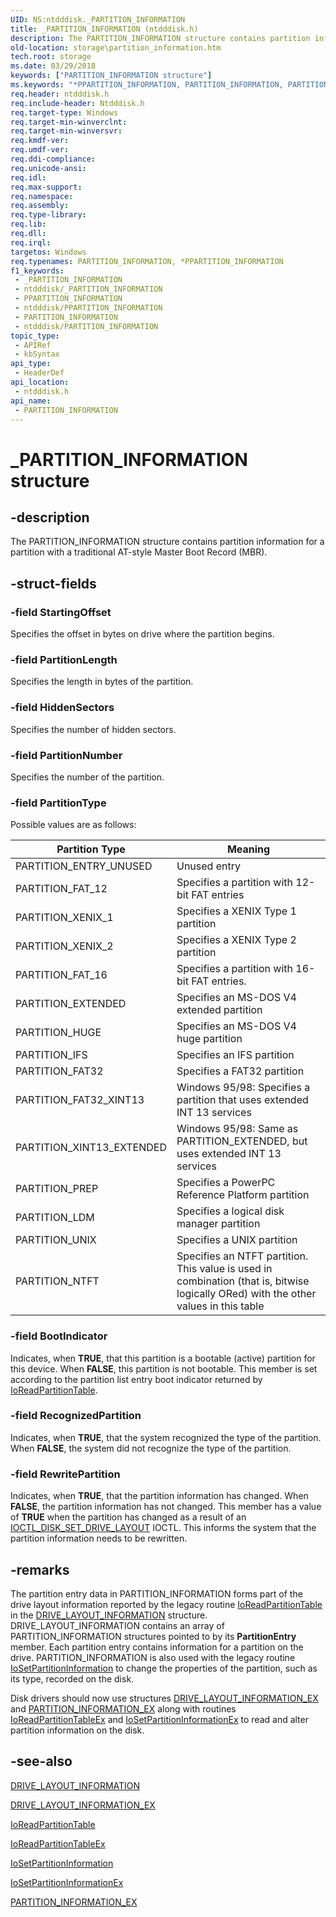 ```yaml
---
UID: NS:ntdddisk._PARTITION_INFORMATION
title: _PARTITION_INFORMATION (ntdddisk.h)
description: The PARTITION_INFORMATION structure contains partition information for a partition with a traditional AT-style Master Boot Record (MBR).
old-location: storage\partition_information.htm
tech.root: storage
ms.date: 03/29/2018
keywords: ["PARTITION_INFORMATION structure"]
ms.keywords: "*PPARTITION_INFORMATION, PARTITION_INFORMATION, PARTITION_INFORMATION structure [Storage Devices], PPARTITION_INFORMATION, PPARTITION_INFORMATION structure pointer [Storage Devices], _PARTITION_INFORMATION, ntdddisk/PARTITION_INFORMATION, ntdddisk/PPARTITION_INFORMATION, storage.partition_information, structs-disk_19ff49c5-6929-46fb-a9c2-4850969a99a8.xml"
req.header: ntdddisk.h
req.include-header: Ntdddisk.h
req.target-type: Windows
req.target-min-winverclnt: 
req.target-min-winversvr: 
req.kmdf-ver: 
req.umdf-ver: 
req.ddi-compliance: 
req.unicode-ansi: 
req.idl: 
req.max-support: 
req.namespace: 
req.assembly: 
req.type-library: 
req.lib: 
req.dll: 
req.irql: 
targetos: Windows
req.typenames: PARTITION_INFORMATION, *PPARTITION_INFORMATION
f1_keywords:
 - _PARTITION_INFORMATION
 - ntdddisk/_PARTITION_INFORMATION
 - PPARTITION_INFORMATION
 - ntdddisk/PPARTITION_INFORMATION
 - PARTITION_INFORMATION
 - ntdddisk/PARTITION_INFORMATION
topic_type:
 - APIRef
 - kbSyntax
api_type:
 - HeaderDef
api_location:
 - ntdddisk.h
api_name:
 - PARTITION_INFORMATION
---
```


# _PARTITION_INFORMATION structure


## -description

The PARTITION_INFORMATION structure contains partition information for a partition with a traditional AT-style Master Boot Record (MBR).

## -struct-fields

### -field StartingOffset

Specifies the offset in bytes on drive where the partition begins.

### -field PartitionLength

Specifies the length in bytes of the partition.

### -field HiddenSectors

Specifies the number of hidden sectors.

### -field PartitionNumber

Specifies the number of the partition.

### -field PartitionType

Possible values are as follows:

|Partition Type|Meaning|
|----|----|
|PARTITION_ENTRY_UNUSED|Unused entry|
|PARTITION_FAT_12|Specifies a partition with 12-bit FAT entries|
|PARTITION_XENIX_1|Specifies a XENIX Type 1 partition|
|PARTITION_XENIX_2|Specifies a XENIX Type 2 partition|
|PARTITION_FAT_16|Specifies a partition with 16-bit FAT entries.|
|PARTITION_EXTENDED|Specifies an MS-DOS V4 extended partition|
|PARTITION_HUGE|Specifies an MS-DOS V4 huge partition|
|PARTITION_IFS|Specifies an IFS partition|
|PARTITION_FAT32|Specifies a FAT32 partition|
|PARTITION_FAT32_XINT13|Windows 95/98: Specifies a partition that uses extended INT 13 services|
|PARTITION_XINT13_EXTENDED|Windows 95/98: Same as PARTITION_EXTENDED, but uses extended INT 13 services|
|PARTITION_PREP|Specifies a PowerPC Reference Platform partition|
|PARTITION_LDM|Specifies a logical disk manager partition|
|PARTITION_UNIX|Specifies a UNIX partition|
|PARTITION_NTFT|Specifies an NTFT partition. This value is used in combination (that is, bitwise logically ORed) with the other values in this table|

### -field BootIndicator

Indicates, when **TRUE**, that this partition is a bootable (active) partition for this device. When **FALSE**, this partition is not bootable. This member is set according to the partition list entry boot indicator returned by [IoReadPartitionTable](../ntddk/nf-ntddk-ioreadpartitiontable.md).

### -field RecognizedPartition

Indicates, when **TRUE**, that the system recognized the type of the partition. When **FALSE**, the system did not recognize the type of the partition.

### -field RewritePartition

Indicates, when **TRUE**, that the partition information has changed. When **FALSE**, the partition information has not changed. This member has a value of **TRUE** when the partition has changed as a result of an [IOCTL_DISK_SET_DRIVE_LAYOUT](ni-ntdddisk-ioctl_disk_set_drive_layout.md) IOCTL. This informs the system that the partition information needs to be rewritten.

## -remarks

The partition entry data in PARTITION_INFORMATION forms part of the drive layout information reported by the legacy routine [IoReadPartitionTable](../ntddk/nf-ntddk-ioreadpartitiontable.md) in the [DRIVE_LAYOUT_INFORMATION](ns-ntdddisk-_drive_layout_information.md) structure. DRIVE_LAYOUT_INFORMATION contains an array of PARTITION_INFORMATION structures pointed to by its **PartitionEntry** member. Each partition entry contains information for a partition on the drive. PARTITION_INFORMATION is also used with the legacy routine [IoSetPartitionInformation](../ntddk/nf-ntddk-iosetpartitioninformation.md) to change the properties of the partition, such as its type, recorded on the disk.

Disk drivers should now use structures [DRIVE_LAYOUT_INFORMATION_EX](ns-ntdddisk-_drive_layout_information_ex.md) and [PARTITION_INFORMATION_EX](ns-ntdddisk-_partition_information_ex.md) along with routines [IoReadPartitionTableEx](../ntddk/nf-ntddk-ioreadpartitiontableex.md) and [IoSetPartitionInformationEx](../ntddk/nf-ntddk-iosetpartitioninformationex.md) to read and alter partition information on the disk.

## -see-also

[DRIVE_LAYOUT_INFORMATION](ns-ntdddisk-_drive_layout_information.md)

[DRIVE_LAYOUT_INFORMATION_EX](ns-ntdddisk-_drive_layout_information_ex.md)

[IoReadPartitionTable](../ntddk/nf-ntddk-ioreadpartitiontable.md)

[IoReadPartitionTableEx](../ntddk/nf-ntddk-ioreadpartitiontableex.md)

[IoSetPartitionInformation](../ntddk/nf-ntddk-ioreadpartitiontableex.md)

[IoSetPartitionInformationEx](../ntddk/nf-ntddk-iosetpartitioninformationex.md)

[PARTITION_INFORMATION_EX](ns-ntdddisk-_partition_information_ex.md)
